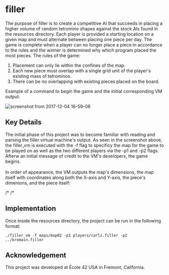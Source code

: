 # filler
The purpose of filler is to create a competitive AI that succeeds in placing a higher volume of random tetromino shapes against the stock AIs found in the resources directory. Each player is provided a starting location on a given map and must alternate between placing one piece per day. The game is complete when a player can no longer place a piece in accordance to the rules and the winner is determined why which program placed the most pieces. The rules of the game:

<ol>
  <li>Placement can only lie within the confines of the map.</li>
  <li>Each new piece must overlap with a single grid unit of the player's existing mass of tetrominos.</li>
  <li>There can be no overlapping with existing pieces placed on the board.</li>
</ol>

Example of a command to begin the game and the initial corresponding VM output:

![screenshot from 2017-12-04 16-59-06](https://user-images.githubusercontent.com/13093517/33584510-9b4d4b5e-d914-11e7-9348-7a9bb2fc1ab8.png)


## Key Details

The initial phase of this project was to become familiar with reading and parsing the filler virtual machine's output. As seen in the screenshot above, the filler_vm is executed with the -f flag to specificy the map for the game to be played on as well as the two different players via the -p1 and -p2 flags. Afterw an initial message of credit to the VM's developers, the game begins.
<br />
<br />
In order of appearance, the VM outputs the map's dimensions, the map itself with coordinates along both the X-axis and Y-axis, the piece's dimenions, and the piece itself:

/*
/*

## Implementation


Once inside the resources directory, the project can be run in the following format: 
```
./filler_vm -f maps/map02 -p1 players/carli.filler -p2 ../kromain.filler
```


## Acknowledgement

This project was developed at École 42 USA in Fremont, California.
